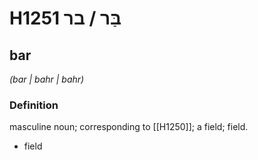 # H1251 בַּר / בר

## bar

_(bar | bahr | bahr)_

### Definition

masculine noun; corresponding to [[H1250]]; a field; field.

- field
